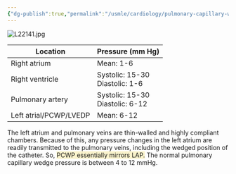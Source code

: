 ```yaml
---
{"dg-publish":true,"permalink":"/usmle/cardiology/pulmonary-capillary-wedge-pressure/","tags":["t1"]}
---
```


![L22141.jpg](/img/user/appendix/L22141.jpg)

| Location               | Pressure (mm Hg)                   |
| ---------------------- | ---------------------------------- |
| Right atrium           | Mean: 1-6                          |
| Right ventricle        | Systolic: 15-30<br>Diastolic: 1-6  |
| Pulmonary artery       | Systolic: 15-30<br>Diastolic: 6-12 |
| Left atrial/PCWP/LVEDP | Mean: 6-12                         |

The left atrium and pulmonary veins are thin-walled and highly compliant chambers. Because of this, any pressure changes in the left atrium are readily transmitted to the pulmonary veins, including the wedged position of the catheter. So, <span style="background:rgba(240, 200, 0, 0.2)">PCWP essentially mirrors LAP.</span>
The normal pulmonary capillary wedge pressure is between 4 to 12 mmHg.

